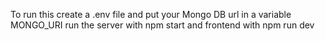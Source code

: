 To run this create a .env file and put your Mongo DB url in a variable MONGO_URI
run the server with npm start and frontend with npm run dev
